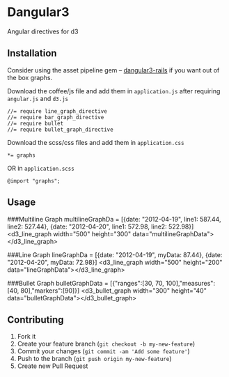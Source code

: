 # Dangular3

Angular directives for d3

## Installation

Consider using the asset pipeline gem – [dangular3-rails](https://github.com/nilenso/dangular3-rails) if you want out of the box graphs.

Download the coffee/js file and add them in `application.js` after requiring `angular.js` and `d3.js`

    //= require line_graph_directive
    //= require bar_graph_directive
    //= require bullet
    //= require bullet_graph_directive

Download the scss/css files and add them in `application.css`

    *= graphs

OR in `application.scss`

    @import "graphs";

## Usage

###Multiline Graph
    multilineGraphDa = [{date: "2012-04-19", line1: 587.44, line2: 527.44}, {date: "2012-04-20", line1: 572.98, line2: 522.98}]
    <d3_line_graph width="500" height="300" data="multilineGraphData"></d3_line_graph>

###Line Graph
    lineGraphDa = [{date: "2012-04-19", myData: 87.44}, {date: "2012-04-20", myData: 72.98}]
    <d3_line_graph width="500" height="200" data="lineGraphData"></d3_line_graph>

###Bullet Graph
    bulletGraphData = [{"ranges":[30, 70, 100],"measures":[40, 80],"markers":[90]}]
    <d3_bullet_graph width="300" height="40" data="bulletGraphData"></d3_bullet_graph>


## Contributing

1. Fork it
2. Create your feature branch (`git checkout -b my-new-feature`)
3. Commit your changes (`git commit -am 'Add some feature'`)
4. Push to the branch (`git push origin my-new-feature`)
5. Create new Pull Request
